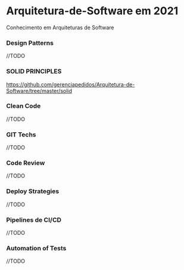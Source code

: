 # Arquitetura-de-Software em 2021

Conhecimento em Arquiteturas de Software


### Design Patterns

//TODO

### SOLID PRINCIPLES

https://github.com/gerenciapedidos/Arquitetura-de-Software/tree/master/solid

### Clean Code

//TODO

### GIT Techs

//TODO

### Code Review

//TODO

### Deploy Strategies

//TODO

### Pipelines de CI/CD

//TODO

### Automation of Tests

//TODO
